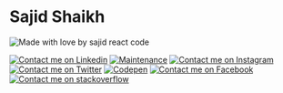 # Sajid Shaikh 


![Made with love by sajid react code](https://www.dl.dropboxusercontent.com/s/t88zwfwn7ysuwrw/carbonlucario.png?dl=0)


[![Contact me on Linkedin](https://img.shields.io/badge/linkedin-%230077B5.svg?&style=for-the-badge&logo=linkedin&logoColor=white)](https://in.linkedin.com/in/shaikhsajid1111)
[![Maintenance](https://img.shields.io/badge/gmail-%23D14836.svg?&style=for-the-badge&logo=gmail&logoColor=white)](mailto:shaikhsajid11112000@gmail.com)
[![Contact me on Instagram](https://img.shields.io/badge/instagram-%231DA1F2.svg?&style=for-the-badge&logo=instagram&logoColor=white)](https://instagram.com/shaikhsajid1111)
[![Contact me on Twitter](https://img.shields.io/badge/twitter-%3f729b%20.svg?&style=for-the-badge&logo=twitter&logoColor=white)](https://twitter.com/shaikhsajid1111)
[![Codepen](https://img.shields.io/badge/codepen%20-%231572B6.svg?&style=for-the-badge&logo=codepen&logoColor=green)](https://codepen.io/shaikhsajid1111)
[![Contact me on Facebook](https://img.shields.io/badge/facebook-%230077c5.svg?&style=for-the-badge&logo=facebook&logoColor=white)](https://facebook.com/shaikhsajid1111)
[![Contact me on stackoverflow](https://img.shields.io/badge/Stackoverflow-%333.svg?&style=for-the-badge&logo=stackoverflow&logoColor=white)](https://stackoverflow.com/users/10282818/shaikh-sajid)
